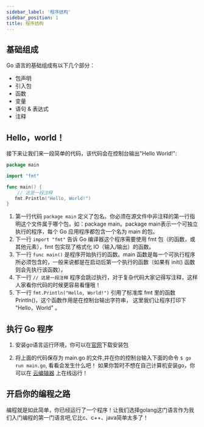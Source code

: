 ```yaml
---
sidebar_label: '程序结构'
sidebar_position: 1
title: 程序结构
---
```


## 基础组成

Go 语言的基础组成有以下几个部分：

- 包声明
- 引入包
- 函数
- 变量
- 语句 & 表达式
- 注释

## Hello，world！
接下来让我们来一段简单的代码，该代码会在控制台输出"Hello World!":

```go
package main

import "fmt"

func main() {
    // 这是一段注释
   fmt.Println("Hello, World!")
}
```

1. 第一行代码 `package main` 定义了包名。你必须在源文件中非注释的第一行指明这个文件属于哪个包，如：package main。package main表示一个可独立执行的程序，每个 Go 应用程序都包含一个名为 main 的包。
2. 下一行 `import "fmt"` 告诉 Go 编译器这个程序需要使用 fmt 包（的函数，或其他元素），fmt 包实现了格式化 IO（输入/输出）的函数。
3. 下一行 `func main()` 是程序开始执行的函数。main 函数是每一个可执行程序所必须包含的，一般来说都是在启动后第一个执行的函数（如果有 init() 函数则会先执行该函数）。
4. 下一行 `// 这是一段注释` 程序会跳过执行，对于复杂代码大家记得写注释，这样人家看你代码的时候更容易看懂哦！
5. 下一行 `fmt.Println("Hello, World!")` 引用了标准库 fmt 里的函数 Println()，这个函数作用是在控制台输出字符串， 这里我们让程序打印下 "Hello，World" 。

## 执行 Go 程序

1. 安装go语言运行环境，你可以在[官网](https://go.dev/dl/)下载安装包

2. 将上面的代码保存为 main.go 的文件,并在你的控制台输入下面的命令 `$ go run main.go`, 看看会发生什么吧！ 如果你暂时不想在自己计算机安装go，你可以在 [云编辑器](https://go.dev/play/) 上在线运行！

## 开启你的编程之路

编程就是如此简单，你已经运行了一个程序！让我们选择golang这门语言作为我们入门编程的第一门语言吧,它比c、c++、java简单太多了！